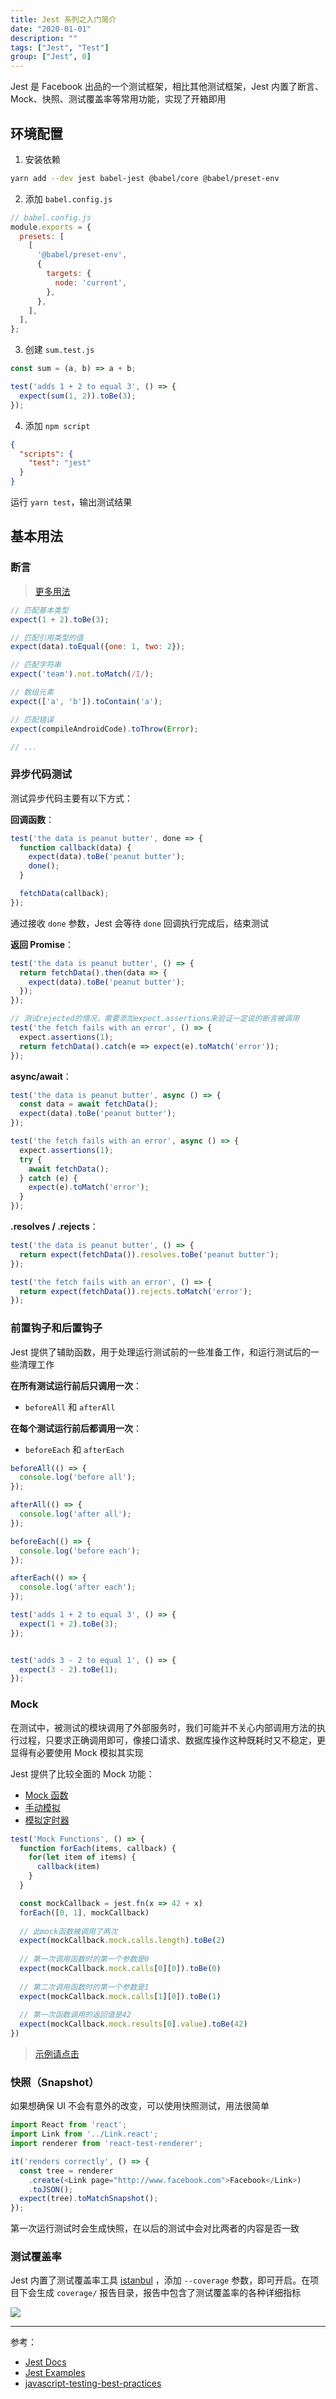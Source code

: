 ```yaml
---
title: Jest 系列之入门简介
date: "2020-01-01"
description: ""
tags: ["Jest", "Test"]
group: ["Jest", 0]
---
```


Jest 是 Facebook 出品的一个测试框架，相比其他测试框架，Jest 内置了断言、Mock、快照、测试覆盖率等常用功能，实现了开箱即用

## 环境配置

1. 安装依赖

```bash
yarn add --dev jest babel-jest @babel/core @babel/preset-env
```

2. 添加 `babel.config.js`

```js
// babel.config.js
module.exports = {
  presets: [
    [
      '@babel/preset-env',
      {
        targets: {
          node: 'current',
        },
      },
    ],
  ],
};
```

3. 创建 `sum.test.js`

```js
const sum = (a, b) => a + b;

test('adds 1 + 2 to equal 3', () => {
  expect(sum(1, 2)).toBe(3);
});
```


4. 添加 `npm script`

```json
{
  "scripts": {
    "test": "jest"
  }
}
```
运行 `yarn test`，输出测试结果


## 基本用法
### 断言

> [更多用法](https://jestjs.io/docs/zh-Hans/expect)

```js
// 匹配基本类型
expect(1 + 2).toBe(3);

// 匹配引用类型的值
expect(data).toEqual({one: 1, two: 2});

// 匹配字符串
expect('team').not.toMatch(/I/);

// 数组元素
expect(['a', 'b']).toContain('a');

// 匹配错误
expect(compileAndroidCode).toThrow(Error);

// ...
```

### 异步代码测试
测试异步代码主要有以下方式：

**回调函数**：
```js
test('the data is peanut butter', done => {
  function callback(data) {
    expect(data).toBe('peanut butter');
    done();
  }

  fetchData(callback);
});
```
通过接收 `done` 参数，Jest 会等待 `done` 回调执行完成后，结束测试


**返回 Promise**：

```js
test('the data is peanut butter', () => {
  return fetchData().then(data => {
    expect(data).toBe('peanut butter');
  });
});

// 测试rejected的情况，需要添加expect.assertions来验证一定说的断言被调用
test('the fetch fails with an error', () => {
  expect.assertions(1);
  return fetchData().catch(e => expect(e).toMatch('error'));
});

```

**async/await**：
```js
test('the data is peanut butter', async () => {
  const data = await fetchData();
  expect(data).toBe('peanut butter');
});

test('the fetch fails with an error', async () => {
  expect.assertions(1);
  try {
    await fetchData();
  } catch (e) {
    expect(e).toMatch('error');
  }
});
```

**.resolves / .rejects**：
```js
test('the data is peanut butter', () => {
  return expect(fetchData()).resolves.toBe('peanut butter');
});

test('the fetch fails with an error', () => {
  return expect(fetchData()).rejects.toMatch('error');
});
```

### 前置钩子和后置钩子
Jest 提供了辅助函数，用于处理运行测试前的一些准备工作，和运行测试后的一些清理工作

**在所有测试运行前后只调用一次**：
- `beforeAll` 和 `afterAll`

**在每个测试运行前后都调用一次**：
- `beforeEach` 和 `afterEach`

```js
beforeAll(() => {
  console.log('before all');
});

afterAll(() => {
  console.log('after all');
});

beforeEach(() => {
  console.log('before each');
});

afterEach(() => {
  console.log('after each');
});

test('adds 1 + 2 to equal 3', () => {
  expect(1 + 2).toBe(3);
});


test('adds 3 - 2 to equal 1', () => {
  expect(3 - 2).toBe(1);
});
```


### Mock
在测试中，被测试的模块调用了外部服务时，我们可能并不关心内部调用方法的执行过程，只要求正确调用即可，像接口请求、数据库操作这种既耗时又不稳定，更显得有必要使用 Mock 模拟其实现

Jest 提供了比较全面的 Mock 功能：

- [Mock 函数](https://jestjs.io/docs/zh-Hans/mock-functions)
- [手动模拟](https://jestjs.io/docs/zh-Hans/manual-mocks)
- [模拟定时器](https://jestjs.io/docs/zh-Hans/timer-mocks)

```js
test('Mock Functions', () => {
  function forEach(items, callback) {
    for(let item of items) {
      callback(item)
    }
  }

  const mockCallback = jest.fn(x => 42 + x)
  forEach([0, 1], mockCallback)
  
  // 此mock函数被调用了两次
  expect(mockCallback.mock.calls.length).toBe(2)
  
  // 第一次调用函数时的第一个参数是0
  expect(mockCallback.mock.calls[0][0]).toBe(0)
  
  // 第二次调用函数时的第一个参数是1
  expect(mockCallback.mock.calls[1][0]).toBe(1)
  
  // 第一次函数调用的返回值是42
  expect(mockCallback.mock.results[0].value).toBe(42)
})
```

> [示例请点击]()

### 快照（Snapshot）
如果想确保 UI 不会有意外的改变，可以使用快照测试，用法很简单

```js
import React from 'react';
import Link from '../Link.react';
import renderer from 'react-test-renderer';

it('renders correctly', () => {
  const tree = renderer
    .create(<Link page="http://www.facebook.com">Facebook</Link>)
    .toJSON();
  expect(tree).toMatchSnapshot();
});
```
第一次运行测试时会生成快照，在以后的测试中会对比两者的内容是否一致

### 测试覆盖率
Jest 内置了测试覆盖率工具 [istanbul](https://istanbul.js.org/) ，添加 `--coverage` 参数，即可开启。在项目下会生成 `coverage/` 报告目录，报告中包含了测试覆盖率的各种详细指标

![](./coverage.png)

---
参考：
- [Jest Docs](https://jestjs.io/)
- [Jest Examples](https://github.com/facebook/jest/tree/master/examples)
- [javascript-testing-best-practices](https://github.com/goldbergyoni/javascript-testing-best-practices)